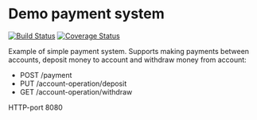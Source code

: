 # Demo payment system #
[![Build Status](https://travis-ci.org/AnkBurov/demo-payment-system.svg?branch=master)](https://travis-ci.org/AnkBurov/demo-payment-system) [![Coverage Status](https://coveralls.io/repos/github/AnkBurov/demo-payment-system/badge.svg?branch=master&ts=1)](https://coveralls.io/github/AnkBurov/demo-payment-system?branch=master)

Example of simple payment system. Supports making payments between accounts, deposit money to account and withdraw money from account:
* POST /payment
* PUT /account-operation/deposit
* GET /account-operation/withdraw

HTTP-port 8080